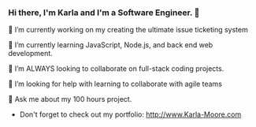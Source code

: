 ### Hi there, I'm Karla and I'm a Software Engineer. 👋


 🔭 I’m currently working on my creating the ultimate issue ticketing system
 
 🌱 I’m currently learning JavaScript, Node.js, and back end web development.
 
 👯 I’m ALWAYS looking to collaborate on full-stack coding projects. 
  
 🤔 I’m looking for help with learning to collaborate with agile teams
 
 💬 Ask me about my 100 hours project.
 
 * Don't forget to check out my portfolio: http://www.Karla-Moore.com
